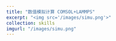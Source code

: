 ```yaml
---
title: "数值模拟计算 COMSOL+LAMMPS"
excerpt: "<img src='/images/simu.png'>"
collection: skills
imgurl: "/images/simu.png"
---
```

